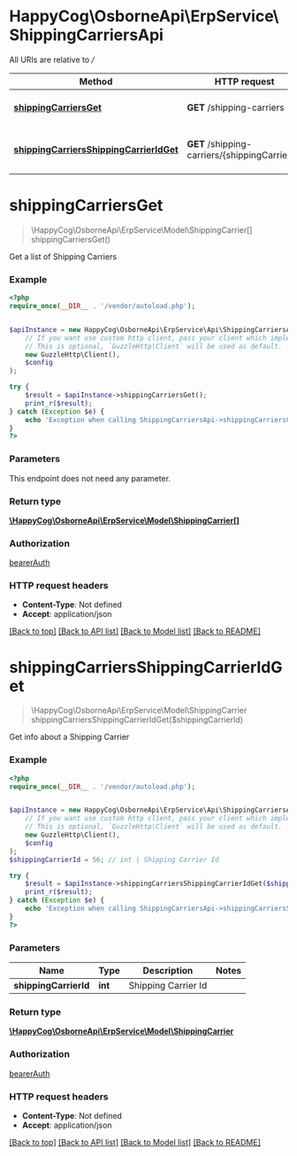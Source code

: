 # HappyCog\OsborneApi\ErpService\ShippingCarriersApi

All URIs are relative to */*

Method | HTTP request | Description
------------- | ------------- | -------------
[**shippingCarriersGet**](ShippingCarriersApi.md#shippingCarriersGet) | **GET** /shipping-carriers | Get a list of Shipping Carriers
[**shippingCarriersShippingCarrierIdGet**](ShippingCarriersApi.md#shippingCarriersShippingCarrierIdGet) | **GET** /shipping-carriers/{shippingCarrierId} | Get info about a Shipping Carrier


# **shippingCarriersGet**
> \HappyCog\OsborneApi\ErpService\Model\ShippingCarrier[] shippingCarriersGet()

Get a list of Shipping Carriers

### Example
```php
<?php
require_once(__DIR__ . '/vendor/autoload.php');


$apiInstance = new HappyCog\OsborneApi\ErpService\Api\ShippingCarriersApi(
    // If you want use custom http client, pass your client which implements `GuzzleHttp\ClientInterface`.
    // This is optional, `GuzzleHttp\Client` will be used as default.
    new GuzzleHttp\Client(),
    $config
);

try {
    $result = $apiInstance->shippingCarriersGet();
    print_r($result);
} catch (Exception $e) {
    echo 'Exception when calling ShippingCarriersApi->shippingCarriersGet: ', $e->getMessage(), PHP_EOL;
}
?>
```

### Parameters
This endpoint does not need any parameter.

### Return type

[**\HappyCog\OsborneApi\ErpService\Model\ShippingCarrier[]**](../Model/ShippingCarrier.md)

### Authorization

[bearerAuth](../../README.md#bearerAuth)

### HTTP request headers

 - **Content-Type**: Not defined
 - **Accept**: application/json

[[Back to top]](#) [[Back to API list]](../../README.md#documentation-for-api-endpoints) [[Back to Model list]](../../README.md#documentation-for-models) [[Back to README]](../../README.md)

# **shippingCarriersShippingCarrierIdGet**
> \HappyCog\OsborneApi\ErpService\Model\ShippingCarrier shippingCarriersShippingCarrierIdGet($shippingCarrierId)

Get info about a Shipping Carrier

### Example
```php
<?php
require_once(__DIR__ . '/vendor/autoload.php');


$apiInstance = new HappyCog\OsborneApi\ErpService\Api\ShippingCarriersApi(
    // If you want use custom http client, pass your client which implements `GuzzleHttp\ClientInterface`.
    // This is optional, `GuzzleHttp\Client` will be used as default.
    new GuzzleHttp\Client(),
    $config
);
$shippingCarrierId = 56; // int | Shipping Carrier Id

try {
    $result = $apiInstance->shippingCarriersShippingCarrierIdGet($shippingCarrierId);
    print_r($result);
} catch (Exception $e) {
    echo 'Exception when calling ShippingCarriersApi->shippingCarriersShippingCarrierIdGet: ', $e->getMessage(), PHP_EOL;
}
?>
```

### Parameters

Name | Type | Description  | Notes
------------- | ------------- | ------------- | -------------
 **shippingCarrierId** | **int**| Shipping Carrier Id |

### Return type

[**\HappyCog\OsborneApi\ErpService\Model\ShippingCarrier**](../Model/ShippingCarrier.md)

### Authorization

[bearerAuth](../../README.md#bearerAuth)

### HTTP request headers

 - **Content-Type**: Not defined
 - **Accept**: application/json

[[Back to top]](#) [[Back to API list]](../../README.md#documentation-for-api-endpoints) [[Back to Model list]](../../README.md#documentation-for-models) [[Back to README]](../../README.md)


